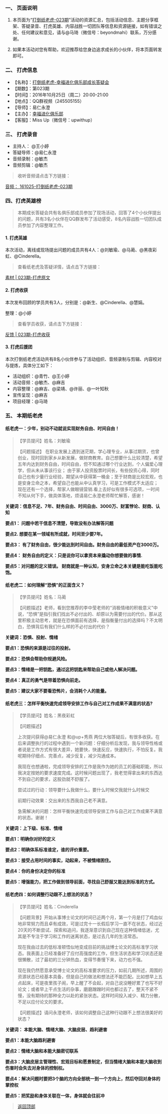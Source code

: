 ### 一、 页面说明

1. 本页面为“[打倒纸老虎-023期](http://book.upwith.me/u/zhilaohu/Zhilaohu/023_zlh/023_collection.html)”活动的资源汇总，包括活动信息、主题分享框架、答疑录音、打虎英雄、内容战胜一切团队等信息和资源链接，如有错误之处、任何建议和意见，请与@马琦（微信号：beyondmahi）联系，万分感谢。

2. 如果本活动对您有帮助，欢迎推荐给您身边追求成长的小伙伴，将本页面转发即可。

### 二、 打虎信息

- 【名称】：[打倒纸老虎-幸福进化俱乐部成长答疑会](http://book.upwith.me/books/zhilaohu/Zhilaohu)
- 【期数】：第023期
- 【时间】：2016年10月25日（周二）20:00-21:00
- 【地点】：QQ群视频（245505155）
- 【导师】：易仁永澄
- 【主办】：[幸福进化俱乐部](http://upwith.me)
- 【客服】：Miss Up（微信号：upwithup）


### 三、 打虎录音

- 主持人：  @王小婷
- 答疑导师：@易仁永澄
- 音频录制：@敏杰
- 音频剪辑：@敏杰

> 收听音频请点击下方链接：

[音频： 161025-打倒纸老虎-023期](http://www.ximalaya.com/12605301/sound/24123501)

### 四、打虎英雄榜


> 本期成长答疑会共有名俱乐部成员参加了现场活动，回答了4个小伙伴提出的问题，共有3名小伙伴在QQ群发布了活动感受，8名内容战胜一切团队成员参加了内容整理工作。

#### 1. 打虎英雄

本次活动，离线或现场提出问题的成员共有4人：@刘敏瑜、@马蔺、@黑夜彩虹、@Cinderella。

> 查看纸老虎及答疑详情，请点击下方链接：

[素材 | 023期-打虎原文](http://book.upwith.me/u/zhilaohu/Zhilaohu/023_zlh/023_material.html)

#### 2. 打虎收获

本次发布回顾的学员共有3人，分别是：@新生、@Cinderella、@慧娟。

整理：@小婷

> 查看学员收获，请点击下方链接：

 [反馈 | 023期-打虎收获](http://book.upwith.me/u/zhilaohu/Zhilaohu/023_zlh/023_gain.html)

#### 3. 打虎后援团

本次打倒纸老虎活动共有8名小伙伴参与了活动组织、音频录制与剪辑、内容校对与提炼，具体分工如下：

- 活动组织：@青竹、@王小婷
- 活动音频：@敏杰、@麻吉
- 内容整理：@麻吉、@梁靖、@许丽、@一叶知秋
- 宣传呈现：@麻吉
- 项目经理：@马琦

### 五、 本期纸老虎

#### 纸老虎一：少年，别动不动就说实现财务自由、时间自由！

>【学员提问】姓名：刘敏瑜
> 
> 【问题描述】 在职业发展上遇到迷茫期，学心理专业，从事过期货，也曾创业，现时回到家乡从新发展，做财商教育。自己想要什么比较清楚，希望五年内达到财务自由，时间自由，但不知通过哪个行业达到，个人偏爱心理学，但从未从事该行业； 由于家人投资股票时间长，有些投资心得，同时自己也有少量行业经验，期望从中获得第一桶金；至于财商是比较宏观，也是安身立命之本，希望自己也能从中认真学习，可是工作模式不太适应； 现在还有一个选择，帮家人做眼镜营销.看上去好似有很多可选项，一时间不知从何下手，做具体落地，烦请易仁永澄老师帮忙解答，感谢！


**关键词：信息不足、7年、财务自由、时间自由、3000万、财富悖论、财商、认知**

**要点1： 问题中若干信息不清楚，导致没有办法解答问题**

**要点2. 想要在某一领域有所成就，时间至少要7年。**

**要点3： 有了财务自由，很少能达到时间自由。财务自由的最低资产在3000万。**

**要点4： 财务自由的定义：只是说你可以拿资本来撬动你想要做的事情.**

**要点5：对问题的定义错误。 财商就是一种认知，安身立命之本关键是能吃饭能吃饱。**

#### 纸老虎二：如何理解“恐惧”的正面含义？

> 【学员提问】姓名：马蔺
> 
> 【问题描述】老师，看到您推荐的李中莹老师的“消极情绪的积极意义”中说，“恐惧”是指引我们找出不必付出的、却原以为需要付出的代价。那从这里积极主动思考，就是在恐惧面前有选择，是指衡量付出的选择吗？不太明白，恐惧背后有我们什么样的不必付出的代价？


**关键词：恐惧、投射、情绪**

**要点1：恐惧的来源是过往的投射。**

**要点2：恐惧会帮助你规避风险。**

**要点3：情绪是一把钥匙，通过这把钥匙来帮助自己或他人解决问题。**

**要点4：真正的勇气是带着恐惧向前走。**

**要点5：建议大家不要看恐怖片，会消耗个人的能量。**



#### 纸老虎三：怎样平衡快速完成领导安排工作与自己对工作成果不满意的状态?

> 【学员提问】姓名：黑夜彩虹
> 
> 【问题描述】
> 
> 上次提问获得@易仁永澄 和@up+秀燕 两位大咖答疑后，有很多收获。在后来调整执行的过程中遇到一个新问题：仔细分析后发现，我与领导性格或者说是工作方式有很大差异，她要快，快速反应，快速执行，不怕反复。我呢期待仔细点、完善点，减少反复，减少沟通成本。
> 
> 我现在也想通啦，完成领导安排的工作是我作为她的员工的基础职能，所以我决定按她的要求速度完成。这时候问题出现了，我老觉得拿出来的东西达不到自己的要求，这股劲就不舒服了。
> 
> 尝试过的行动：领导要什么我做什么，要什么时候交我就什么时候交
> 
> 前期行动效果：交出来的东西我自己老不满意。
> 
> 急需解决的问题：怎样平衡快速完成领导安排工作与自己对工作成果不满意的状态。谢谢！


**关键词：上下级、标准、情绪**

**要点1：明确你对好的定义**

**要点2：明确体系标准谁定，谁的评价重要。**

**要点3：接受占用时间的事实，动起来，不被情绪困住。**

**要点4：你的身份决定你的标准**

**要点5：增强能力，把工作做到领导前面，寻找自己舒服又能达到标准的方式。**



#### 纸老虎四：如何调整行动跟不上想法的状态？

> 【学员提问】姓名：Cinderella
> 
> 【问题背景】开始从事博士论文的时间已近两个月，第一个月是打了鸡血似地非常努力而且卓有成效，可是过完十一长假后学习一直不在状态，经过近20天的不断尝试、探索和追问，我逐渐意识到自己现在这种情绪低迷，尤其是不专注于学习和工作的迷离状态，是过去几年的生活常态。
> 
> 现在我由过去的低标准顿悟似地变成目前的挑战博士论文的高标准学习状态。我表面上已经准备好了应付高强度的工作，但生活状态和学习状态还是很懒散，过了最初的三分钟热血，变得节奏慢下来，动力也不强。
> 
> 现在我仍然愿意承受博士论文的高标准要求的压力，如前几期所述，周围的资源状态已经基本具备，但是自己的做法和想法还不能匹配。比如想早上五点起床，可是夜里孩子闹，早上醒了不会起，对自己说没睡好累了也写不好论文；或者早上干点生活的杂事，磨磨蹭蹭时间也都过去了，整天不紧不慢，没有期待的那种全力以赴的紧张状态。这样时间投入减少、精力分散，不足以应付论文的要求。
> 
> 【问题描述】请问永澄老师，该如何调整自己这种行动跟不上想法很美好的状态？


**关键词： 本能大脑、情绪大脑、大脑皮层、趋利避害**

**要点1：本能大脑趋利避害**

**要点2：情绪大脑和本能大脑密切联系**

**要点3：大脑皮层主管理性、宏观目标和愿景制定，但当情绪大脑和本能大脑收到伤害时会失去对身体的控制权。**

**要点4：解决问题时要把3个脑的方向全部统一到一个方向上，然后夺回对身体的掌控权**

**要点5：把奖励和身体关联在一体，身体就会往前冲**





> [返回顶部](http://book.upwith.me/u/zhilaohu/Zhilaohu/023_zlh/023_collection.html)
